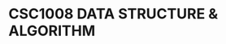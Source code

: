 # CSC1008 DATA STRUCTURE & ALGORITHM

[//]: # (**PROJECT SPECIFICATIONS:**)

[//]: # ( <br/>)

[//]: # ( ```)

[//]: # ( FRAMEWORK             : DJANGO)

[//]: # ( PROGRAMMING LANGUAGE  : PYTHON)

[//]: # ( DATABASE              : SQLITE &#40;IMPLEMENTED VIA DJANGO TEMPLATES&#41;)

[//]: # ( API                   : onemap)

[//]: # ( ```)

[//]: # ()
[//]: # (Using requirements.txt for installation)

[//]: # ()
[//]: # (pip install -r /path/to/requirements.txt)
